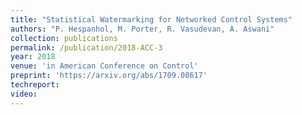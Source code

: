 ```yaml
---
title: "Statistical Watermarking for Networked Control Systems"
authors: "P. Hespanhol, M. Porter, R. Vasudevan, A. Aswani"
collection: publications
permalink: /publication/2018-ACC-3
year: 2018
venue: 'in American Conference on Control'
preprint: 'https://arxiv.org/abs/1709.08617'
techreport:
video:
---
```

